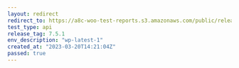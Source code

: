 ```yaml
---
layout: redirect
redirect_to: https://a8c-woo-test-reports.s3.amazonaws.com/public/release/7.5.1/wp-latest-1/api/index.html
test_type: api
release_tag: 7.5.1
env_description: "wp-latest-1"
created_at: "2023-03-20T14:21:04Z"
passed: true
---
```

